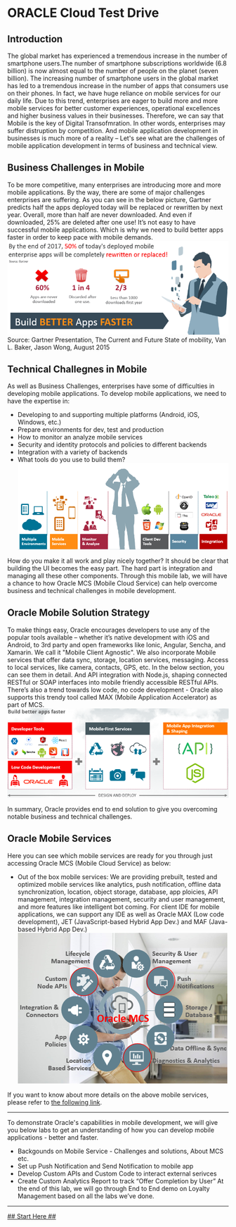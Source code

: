 
# ORACLE Cloud Test Drive #

## Introduction ##
The global market has experienced a tremendous increase in the number of smartphone users.The number of smartphone subscriptions worldwide (6.8 billion) is now almost equal to the number of people on the planet (seven billion). The increasing number of smartphone users in the global market has led to a tremendous increase in the number of apps that consumers use on their phones. In fact, we have huge reliance on mobile services for our daily life. Due to this trend, enterprises are eager to build more and more mobile services for better customer experiences, operational excellences and higher business values in their businesses. Therefore, we can say that Mobile is the key of Digital Transofmration. In other words, enterprises may suffer distruption by competition.
And mobile application development in businesses is much more of a reality – Let's see what are the challenges of mobile application development in terms of business and technical view.

## Business Challenges in Mobile ##
To be more competitive, many enterprises are introducing more and more mobile applications. By the way, there are some of major challenges enterprises are suffering. As you can see in the below picture, Gartner predicts half the apps deployed today will be replaced or rewritten by next year. Overall, more than half are never downloaded. And even if downloaded, 25% are deleted after one use!
It’s not easy to have successful mobile applications. Which is why we need to build better apps faster in order to keep pace with mobile demands.
![](../common/images/Business_Challenges_in_Mobile.PNG)
Source: Gartner Presentation, The Current and Future State of mobility, Van L. Baker, Jason Wong, August 2015

## Technical Challegnes in Mobile ##
As well as Business Challenges, enterprises have some of difficulties in developing mobile applications. To develop mobile applications, we need to have the expertise in:
+ Developing to and supporting multiple platforms (Android, iOS, Windows, etc.)
+ Prepare environments for dev, test and production
+ How to monitor an analyze mobile services
+ Security and identity protocols and policies to different backends
+ Integration with a variety of backends
+ What tools do you use to build them?
![](../common/images/Technical_Challenges_in_Mobile.PNG)

How do you make it all work and play nicely together? It should be clear that building the UI becomes the easy part. The hard part is integration and managing all these other components. Through this mobile lab, we will have a chance to how Oracle MCS (Mobile Cloud Service) can help overcome business and technical challenges in mobile development.

## Oracle Mobile Solution Strategy ##
To make things easy, Oracle encourages developers to use any of the popular tools available – whether it’s native development with iOS and Android, to 3rd party and open frameworks like Ionic, Angular, Sencha, and Xamarin. We call it "Mobile Client Agnostic". 
We also incorporate Mobile services that offer data sync, storage, location services, messaging. Access to local services, like camera, contacts, GPS, etc. In the below section, you can see them in detail. And API integration with Node.js, shaping connected RESTful or SOAP interfaces into mobile friendly accessible RESTful APIs. There’s also a trend towards low code, no code development -  Oracle also supports this trendy tool called MAX (Mobile Application Accelerator) as part of MCS.
![](../common/images/Oracle_Mobile_Solution_Strategy.PNG)

In summary, Oracle provides end to end solution to give you overcoming notable business and technical challenges.

## Oracle Mobile Services ##
Here you can see which mobile services are ready for you through just accessing Oracle MCS (Mobile Cloud Service) as below:
+ Out of the box mobile services: We are providing prebuilt, tested and optimized mobile services like analytics, push notification, offline data synchronization, location, object storage, database, app ploicies, API management, integration management, security and user management, and more features like intelligent bot coming. For client IDE for mobile applications, we can support any IDE as well as Oracle MAX (Low code development), JET (JavaScript-based Hybrid App Dev.) and MAF (Java-based Hybrid App Dev.)
![](../common/images/Oracle_Mobile_Services.PNG)

If you want to know about more details on the above mobile services, please refer to [the following link](https://docs.oracle.com/en/cloud/paas/mobile-cloud/index.html).

-----
To demonstrate Oracle's capabilities in mobile development, we will give you below labs to get an understanding of how you can develop mobile applications - better and faster.
+ Backgounds on Mobile Service - Challenges and solutions, About MCS etc.
+ Set up Push Notification and Send Notification to mobile app
+ Develop Custom APIs and Custom Code to interact external serivces
+ Create Custom Analytics Report to track “Offer Completion by User”
At the end of this lab, we will go through End to End demo on Loyalty Management based on all the labs we’ve done. 

-----
[## Start Here ##](MobileServiceAndApp.md)
